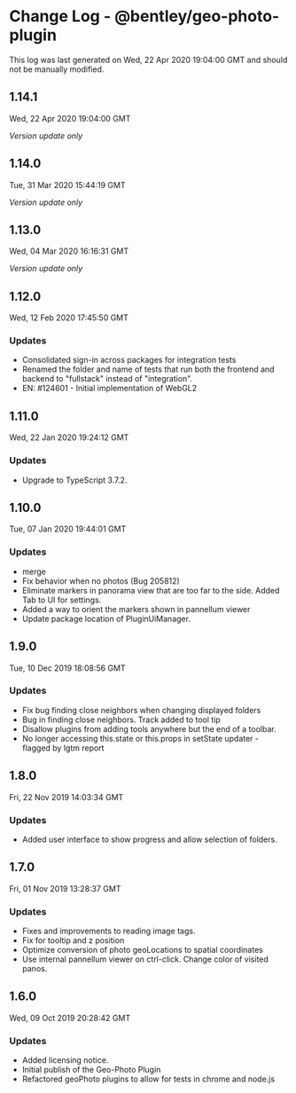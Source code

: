 # Change Log - @bentley/geo-photo-plugin

This log was last generated on Wed, 22 Apr 2020 19:04:00 GMT and should not be manually modified.

## 1.14.1
Wed, 22 Apr 2020 19:04:00 GMT

*Version update only*

## 1.14.0
Tue, 31 Mar 2020 15:44:19 GMT

*Version update only*

## 1.13.0
Wed, 04 Mar 2020 16:16:31 GMT

*Version update only*

## 1.12.0
Wed, 12 Feb 2020 17:45:50 GMT

### Updates

- Consolidated sign-in across packages for integration tests
- Renamed the folder and name of tests that run both the frontend and backend to "fullstack" instead of "integration". 
- EN: #124601 - Initial implementation of WebGL2

## 1.11.0
Wed, 22 Jan 2020 19:24:12 GMT

### Updates

- Upgrade to TypeScript 3.7.2.

## 1.10.0
Tue, 07 Jan 2020 19:44:01 GMT

### Updates

- merge
- Fix behavior when no photos (Bug 205812)
- Eliminate markers in panorama view that are too far to the side. Added Tab to UI for settings.
- Added a way to orient the markers shown in pannellum viewer
- Update package location of PluginUiManager.

## 1.9.0
Tue, 10 Dec 2019 18:08:56 GMT

### Updates

- Fix bug finding close neighbors when changing displayed folders
- Bug in finding close neighbors. Track added to tool tip
- Disallow plugins from adding tools anywhere but the end of a toolbar.
- No longer accessing this.state or this.props in setState updater - flagged by lgtm report

## 1.8.0
Fri, 22 Nov 2019 14:03:34 GMT

### Updates

- Added user interface to show progress and allow selection of folders.

## 1.7.0
Fri, 01 Nov 2019 13:28:37 GMT

### Updates

- Fixes and improvements to reading image tags. 
- Fix for tooltip and z position
- Optimize conversion of photo geoLocations to spatial coordinates
- Use internal pannellum viewer on ctrl-click. Change color of visited panos.

## 1.6.0
Wed, 09 Oct 2019 20:28:42 GMT

### Updates

- Added licensing notice. 
- Initial publish of the Geo-Photo Plugin
- Refactored geoPhoto plugins to allow for tests in chrome and node.js

